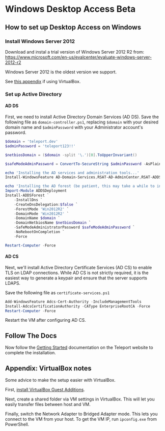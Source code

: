 # Windows Desktop Access Beta

## How to set up Desktop Access on Windows

### Install Windows Server 2012

Download and instal a trial version of Windows Server 2012 R2 from:
https://www.microsoft.com/en-us/evalcenter/evaluate-windows-server-2012-r2

Windows Server 2012 is the oldest version we support.

See [this appendix](#appendix-virtualbox-notes) if using VirtualBox.

### Set up Active Directory

#### AD DS

First, we need to install Active Directory Domain Services (AD DS). Save the following file as `domain-controller.ps1`,
replacing `$domain` with your desired domain name and `$adminPassword` with your Administrator account's password.

```powershell
$domain = 'teleport.dev'
$adminPassword = 'teleport123!!'

$netbiosDomain = ($domain -split '\.')[0].ToUpperInvariant()

$safeModeAdminPassword = ConvertTo-SecureString $adminPassword -AsPlainText -Force

echo 'Installing the AD services and administration tools...'
Install-WindowsFeature AD-Domain-Services,RSAT-AD-AdminCenter,RSAT-ADDS-Tools

echo 'Installing the AD forest (be patient, this may take a while to install)...'
Import-Module ADDSDeployment
Install-ADDSForest `
    -InstallDns `
    -CreateDnsDelegation:$false `
    -ForestMode 'Win2012R2' `
    -DomainMode 'Win2012R2' `
    -DomainName $domain `
    -DomainNetbiosName $netbiosDomain `
    -SafeModeAdministratorPassword $safeModeAdminPassword `
    -NoRebootOnCompletion `
    -Force

Restart-Computer -Force
```

#### AD CS

Next, we'll install Active Directory Certificate Services (AD CS) to enable TLS
on LDAP connections. While AD CS is not strictly required, it is the easiest way
to generate a keypair and ensure that the server supports LDAPS.

Save the following file as `certificate-services.ps1`

```powershell
Add-WindowsFeature Adcs-Cert-Authority -IncludeManagementTools
Install-AdcsCertificationAuthority -CAType EnterpriseRootCA -Force
Restart-Computer -Force
```

Restart the VM after configuring AD CS.

## Follow The Docs

Now follow the [Getting Started](https://goteleport.com/docs/desktop-access/introduction/) documentation on the Teleport website to complete the installation.

## Appendix: VirtualBox notes

Some advice to make the setup easier with VirtualBox.

First, [install VirtualBox Guest
Additions](https://www.virtualbox.org/manual/ch04.html).

Next, create a shared folder via VM settings in VirtualBox. This will let you
easily transfer files between host and VM.

Finally, switch the Network Adapter to Bridged Adapter mode. This lets you
connect to the VM from your host. To get the VM IP, run `ipconfig.exe` from
PowerShell.
